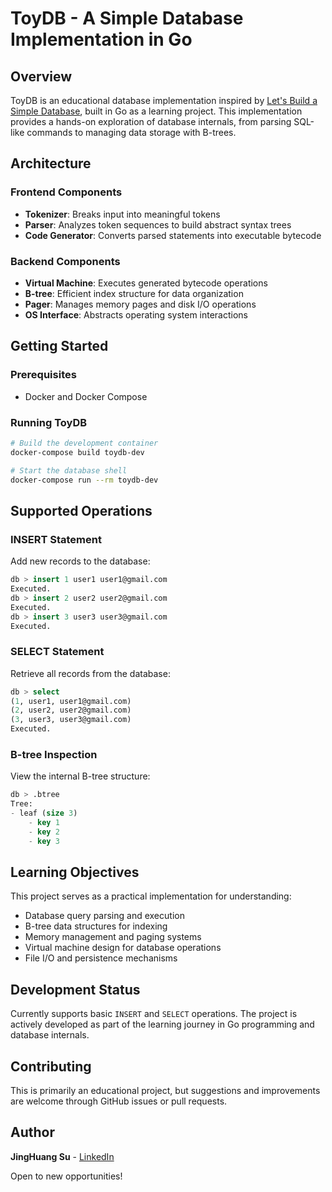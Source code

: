 # ToyDB - A Simple Database Implementation in Go

## Overview

ToyDB is an educational database implementation inspired by [Let's Build a Simple Database](https://cstack.github.io/db_tutorial/), built in Go as a learning project. This implementation provides a hands-on exploration of database internals, from parsing SQL-like commands to managing data storage with B-trees.

## Architecture

### Frontend Components
- **Tokenizer**: Breaks input into meaningful tokens
- **Parser**: Analyzes token sequences to build abstract syntax trees
- **Code Generator**: Converts parsed statements into executable bytecode

### Backend Components
- **Virtual Machine**: Executes generated bytecode operations
- **B-tree**: Efficient index structure for data organization
- **Pager**: Manages memory pages and disk I/O operations
- **OS Interface**: Abstracts operating system interactions

## Getting Started

### Prerequisites
- Docker and Docker Compose

### Running ToyDB

```bash
# Build the development container
docker-compose build toydb-dev

# Start the database shell
docker-compose run --rm toydb-dev
```

## Supported Operations

### INSERT Statement
Add new records to the database:

```sql
db > insert 1 user1 user1@gmail.com
Executed.
db > insert 2 user2 user2@gmail.com
Executed.
db > insert 3 user3 user3@gmail.com
Executed.
```

### SELECT Statement
Retrieve all records from the database:

```sql
db > select
(1, user1, user1@gmail.com)
(2, user2, user2@gmail.com)
(3, user3, user3@gmail.com)
Executed.
```

### B-tree Inspection
View the internal B-tree structure:

```sql
db > .btree
Tree:
- leaf (size 3)
    - key 1
    - key 2
    - key 3
```

## Learning Objectives

This project serves as a practical implementation for understanding:
- Database query parsing and execution
- B-tree data structures for indexing
- Memory management and paging systems
- Virtual machine design for database operations
- File I/O and persistence mechanisms

## Development Status

Currently supports basic `INSERT` and `SELECT` operations. The project is actively developed as part of the learning journey in Go programming and database internals.

## Contributing

This is primarily an educational project, but suggestions and improvements are welcome through GitHub issues or pull requests.

## Author

**JingHuang Su** - [LinkedIn](https://www.linkedin.com/in/jinghuang-su/)

Open to new opportunities!
